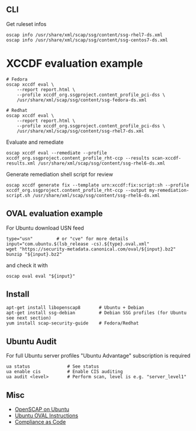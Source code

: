 ## CLI

Get ruleset infos

    oscap info /usr/share/xml/scap/ssg/content/ssg-rhel7-ds.xml
    oscap info /usr/share/xml/scap/ssg/content/ssg-centos7-ds.xml

# XCCDF evaluation example

    # Fedora
    oscap xccdf eval \
        --report report.html \
        --profile xccdf_org.ssgproject.content_profile_pci-dss \
        /usr/share/xml/scap/ssg/content/ssg-fedora-ds.xml

    # Redhat
    oscap xccdf eval \
        --report report.html \
        --profile xccdf_org.ssgproject.content_profile_pci-dss \
        /usr/share/xml/scap/ssg/content/ssg-rhel7-ds.xml

Evaluate and remediate

    oscap xccdf eval --remediate --profile xccdf_org.ssgproject.content_profile_rht-ccp --results scan-xccdf-results.xml /usr/share/xml/scap/ssg/content/ssg-rhel6-ds.xml

Generate remediation shell script for review

    oscap xccdf generate fix --template urn:xccdf:fix:script:sh --profile xccdf_org.ssgproject.content_profile_rht-ccp --output my-remediation-script.sh /usr/share/xml/scap/ssg/content/ssg-rhel6-ds.xml

## OVAL evaluation example

For Ubuntu download USN feed

    type="usn"         # or "cve" for more details
    input="com.ubuntu.$(lsb_release -cs).${type}.oval.xml"
    wget "https://security-metadata.canonical.com/oval/${input}.bz2"
    bunzip "${input}.bz2"
    
and check it with

    oscap oval eval "${input}"

## Install

    apt-get install libopenscap8       # Ubuntu + Debian
    apt-get install ssg-debian         # Debian SSG profiles (for Ubuntu see next section)
    yum install scap-security-guide    # Fedora/Redhat

## Ubuntu Audit

For full Ubuntu server profiles "Ubuntu Advantage" subscription is required

    ua status              # See status
    ua enable cis          # Enable CIS auditing
    ua audit <level>       # Perform scan, level is e.g. "server_level1"

## Misc

- [OpenSCAP on Ubuntu](https://www.techrepublic.com/article/how-to-perform-security-audits-on-ubuntu-server-with-openscap/)
- [Ubuntu OVAL Instructions](https://ubuntu.com/security/oval)
- [Compliance as Code](https://github.com/ComplianceAsCode/content)
